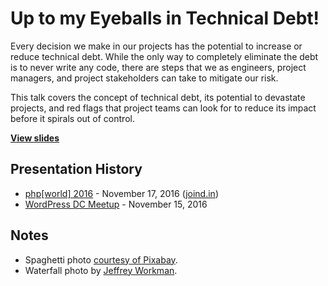 # Up to my Eyeballs in Technical Debt!

Every decision we make in our projects has the potential to increase or reduce technical debt. While the only way to completely eliminate the debt is to never write any code, there are steps that we as engineers, project managers, and project stakeholders can take to mitigate our risk.

This talk covers the concept of technical debt, its potential to devastate projects, and red flags that project teams can look for to reduce its impact before it spirals out of control.

**[View slides](https://stevegrunwell.github.io/technical-debt)**


## Presentation History

* [php[world] 2016](https://world.phparch.com/) - November 17, 2016 ([joind.in](https://joind.in/talk/49e0b))
* [WordPress DC Meetup](https://www.meetup.com/wordpressdc/events/235165630/) - November 15, 2016

## Notes

* Spaghetti photo [courtesy of Pixabay](https://pixabay.com/p-316525/).
* Waterfall photo by [Jeffrey Workman](https://unsplash.com/photos/YvkH8R1zoQM).
